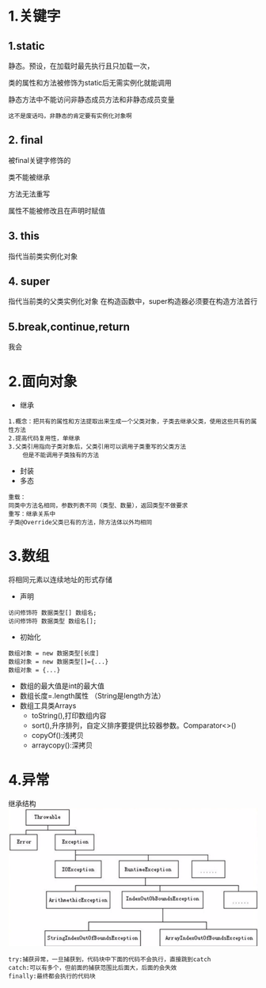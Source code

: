# 1.关键字

## **1.static**

静态。预设，在加载时最先执行且只加载一次，

类的属性和方法被修饰为static后无需实例化就能调用

静态方法中不能访问非静态成员方法和非静态成员变量

`这不是废话吗，非静态的肯定要有实例化对象啊`
## **2. final**

被final关键字修饰的

类不能被继承

方法无法重写

属性不能被修改且在声明时赋值
## **3. this**

指代当前类实例化对象
## **4. super**

指代当前类的父类实例化对象
在构造函数中，super构造器必须要在构造方法首行
## **5.break,continue,return**

我会
# 2.面向对象

* 继承

~~~
1.概念：把共有的属性和方法提取出来生成一个父类对象，子类去继承父类，使用这些共有的属性方法
2.提高代码复用性，单继承
3.父类引用指向子类对象后，父类引用可以调用子类重写的父类方法
    但是不能调用子类独有的方法
~~~
* 封装
* 多态

~~~
重载：
同类中方法名相同，参数列表不同（类型、数量），返回类型不做要求
重写：继承关系中
子类@Override父类已有的方法，除方法体以外均相同
~~~
# 3.数组

将相同元素以连续地址的形式存储

* 声明

~~~
访问修饰符 数据类型[] 数组名;
访问修饰符 数据类型 数组名[];
~~~
* 初始化

~~~
数组对象 = new 数据类型[长度]
数组对象 = new 数据类型[]={...}
数组对象 = {...}
~~~

* 数组的最大值是int的最大值
* 数组长度=.length属性 （String是length方法）
* 数组工具类Arrays
    * toString(),打印数组内容
    * sort(),升序排列，自定义排序要提供比较器参数。Comparator<>()
    * copyOf():浅拷贝
    * arraycopy():深拷贝

# 4.异常
继承结构
![img.png](Throwable.png)

~~~
try:捕获异常，一旦捕获到，代码块中下面的代码不会执行，直接跳到catch
catch:可以有多个，但前面的捕获范围比后面大，后面的会失效
finally:最终都会执行的代码块
~~~